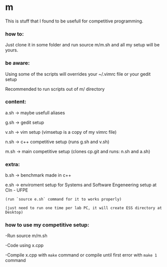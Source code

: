 # m
This is stuff that I found to be usefull for competitive programming.

### how to:
Just clone it in some folder and run source m/m.sh and all my setup will be yours.

### be aware:
Using some of the scripts will overrides your ~/.vimrc file or your gedit setup

Recommended to run scripts out of m/ directory

### content:
a.sh -> maybe usefull aliases

g.sh -> gedit setup

v.sh -> vim setup (vimsetup is a copy of my vimrc file)

n.sh -> c++ competitive setup (runs g.sh and v.sh)

m.sh -> main competitive setup (clones cp.git and runs: n.sh and a.sh)

### extra:
b.sh -> benchmark made in c++

e.sh -> enviroment setup for Systems and Software Engeneering setup at CIn - UFPE 

    (run `source e.sh` command for it to works properly) 
    
    (just need to run one time per lab PC, it will create ESS directory at Desktop)




### how to use my competitive setup:
-Run source m/m.sh

-Code using x.cpp

-Compile x.cpp with `make` command or compile until first error with `make 1` command

